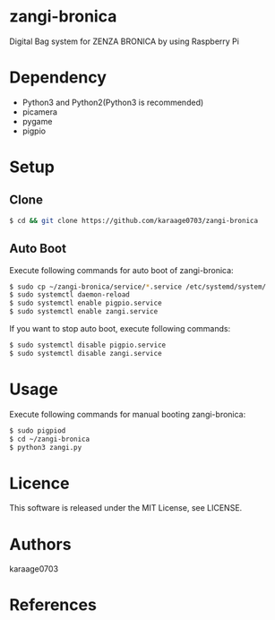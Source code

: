 # zangi-bronica
Digital Bag system for ZENZA BRONICA by using Raspberry Pi

# Dependency
- Python3 and Python2(Python3 is recommended)
- picamera
- pygame
- pigpio

# Setup

## Clone
```sh
$ cd && git clone https://github.com/karaage0703/zangi-bronica
```

## Auto Boot
Execute following commands for auto boot of zangi-bronica:
```sh
$ sudo cp ~/zangi-bronica/service/*.service /etc/systemd/system/
$ sudo systemctl daemon-reload
$ sudo systemctl enable pigpio.service
$ sudo systemctl enable zangi.service
```

If you want to stop auto boot, execute following commands:

```sh
$ sudo systemctl disable pigpio.service
$ sudo systemctl disable zangi.service
```

# Usage
Execute following commands for manual booting zangi-bronica:
```sh
$ sudo pigpiod
$ cd ~/zangi-bronica
$ python3 zangi.py
```

# Licence
This software is released under the MIT License, see LICENSE.

# Authors
karaage0703

# References
